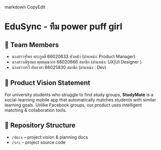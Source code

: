 markdown
CopyEdit
# EduSync - ทีม power puff girl

## 👥 Team Members
- นางสาวจุรีพร ตระกูลดี 66020633  หัวหน้า (ตำแหน่ง: Product Manager)
- นางสาวณัฐกมล พุทธคุณากร 66020666 สมาชิก (ตำแหน่ง: UX|UI Designer )
- นางสาวอรวี ทับอาสา 66025830 สมาชิก (ตำแหน่ง : Dev)

## 🎯 Product Vision Statement
For university students
who struggle to find study groups,
**StudyMate**
is a social-learning mobile app
that automatically matches students with similar learning goals.
Unlike Facebook groups,
our product uses intelligent matching & collaboration tools.

## 🔗 Repository Structure
- `/docs` – project vision & planning docs
- `/src` – project source code

